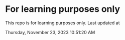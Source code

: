 # For learning purposes only
This repo is for learning purposes only.
Last updated at

Thursday, November 23, 2023 10:51:20 AM

